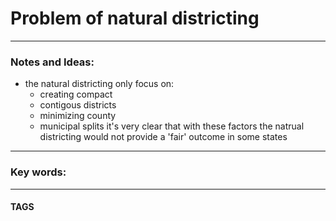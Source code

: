 # Problem of natural districting


---
### Notes and Ideas:
- the natural districting only focus on:
	- creating compact
	- contigous districts
	- minimizing county 
	- municipal splits
it's very clear that with these factors the natrual districting would not provide a 'fair' outcome in some states

---

### Key words:

---
#### TAGS